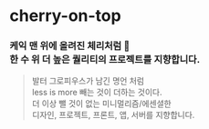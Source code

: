 # cherry-on-top 
   
### 케익 맨 위에 올려진 체리처럼 🍒 <br> 한 수 위 더 높은 퀄리티의 프로젝트를 지향합니다.

>발터 그로피우스가 남긴 명언 처럼 <br>
less is more 빼는 것이 더하는 것이다.<br>
더 이상 뺄 것이 없는 미니멀리즘/에센셜한 <br>
디자인, 프로젝트, 프론트, 앱, 서버를 지향합니다.
